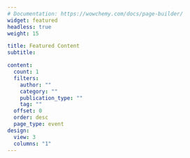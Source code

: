 ```yaml
---
# Documentation: https://wowchemy.com/docs/page-builder/
widget: featured
headless: true
weight: 15 

title: Featured Content 
subtitle: 

content:
  count: 1 
  filters:
    author: ""
    category: ""
    publication_type: ""
    tag: ""
  offset: 0
  order: desc
  page_type: event 
design:
  view: 3
  columns: "1"
---
```

